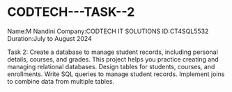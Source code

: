 # CODTECH---TASK--2
Name:M Nandini 
Company:CODTECH IT SOLUTIONS 
ID:CT4SQL5532
Duration:July to August 2024

Task 2: Create a database to manage student records, including personal details, courses, and grades. This project helps you practice creating and managing relational databases. Design tables for students, courses, and enrollments. Write SQL queries to manage student records. Implement joins to combine data from multiple tables.
